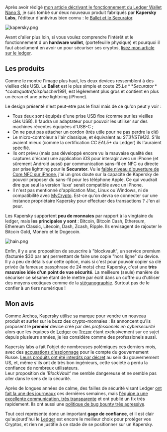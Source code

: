 Après avoir rédigé [mon article décrivant le fonctionnement du Ledger Wallet Nano S](https://steemit.com/crypto/@iero/ledger-wallet-comment-ca-marche), je suis tombé sur deux nouveaux produit fabriqués par **Kapersky Labs**, l'éditeur d'antivirus bien connu : le [Ballet et le Securator](https://wallet.kaspersky.com/).

![kapersky.png](https://steemitimages.com/DQmSvCAF78GPWU8NqQMaAPetVs2ayPR1XK7pG9jyuzPQMve/kapersky.png)

Avant d'aller plus loin, si vous voulez comprendre l'intérêt et le fonctionnement d'un **hardware wallet**, (portefeuille physique) et pourquoi il faut absolument en avoir un pour sécuriser ses cryptos, [lisez mon article sur le ledger](https://steemit.com/crypto/@iero/ledger-wallet-comment-ca-marche).

## Les produits

Comme le montre l'image plus haut, les deux devices ressemblent à des vieilles clés USB. Le **Ballet** est le plus simple et coute $25. Le **Securator** coute quatre fois plus cher ($99), est légèrement plus gros et contient en plus un écran et une prise lightning (iPhone).

Le design présenté n'est peut-etre pas le final mais de ce qu'on peut y voir :

* Tous deux sont équipés d'une prise USB fixe (comme sur les vieilles clés USB). Il faudra un adaptateur pour pouvoir les utiliser sur des machines récentes équipées d'USB-C ;
* On ne peut pas attacher un cordon (très utile pour ne pas perdre la clé)
* Le micro-controleur a l'air classique, et équivalent au *ST31/STM32*. S'ils avaient mieux (comme la certification *CC EAL5+* du Ledger) ils l'auraient spécifié.
* Ils ont prévu (mais pas développé encore vu la mauvaise qualité des captures d'écran) une application iOS pour interagir avec un iPhone (et sûrement Android aussi) par communication sans-fil en NFC ou directe par prise lightning pour le **Securator**. Vu le [faible niveau d'ouverture de Core NFC sur iPhone](https://www.igen.fr/iphone/2017/06/core-nfc-apple-ouvre-un-peu-la-nfc-de-liphone-100106), j'ai un gros doute sur la capacité de Kapersky de pouvoir proposer du sans-fil pour les téléphone Apple. Ce qui voudrait dire que seul la version 'luxe' serait compatible avec un iPhone.
* Il n'est pas mentionné d'application Mac, Linux ou Windows, ni de compatibilité avec [MyCrypto](https://www.mycrypto.com). Est-ce qu'on devra se connecter sur une instance propriétaire Kapersky pour effectuer des transactions ? J'en ai peur.

Les Kapersky supportent **peu de monnaies** par rapport à la vingtaine du ledger, mais **les principales y sont** : Bitcoin, Bitcoin Cash, Ethereum, Ethereum Classic, Litecoin, Dash, Zcash, Ripple. Ils envisagent de rajouter le Bitcoin Gold, Monero et le Dogecoin.

![hain.png](https://steemitimages.com/DQmY3zbC1uT8jPwtsBt4GAUDytauhbRtp5GV5NvTSMsZjZN/hain.png)

Enfin, il y a une proposition de souscrire à "blockvault", un service premium (facturée $30 par an) permettant de faire une copie "hors ligne" du device. Il y a peu de détails sur cette option, mais si c'est pour pouvoir copier sa clé privée (la fameuse passphrase de 24 mots) chez Kapersky, c'est une **très mauvaise idée d'un point de vue sécurité**. La meilleure (seule) manière de sécuriser ce sésame étant de le mettre par écrit dans un coffre ou d'utiliser des moyens exotiques comme de la [stéganographie](https://fr.wikipedia.org/wiki/St%C3%A9ganographie). Surtout pas de le confier à un tiers numérique !

## Mon avis

Comme [Archos](https://www.numerama.com/tech/331640-cryptomonnaies-archos-a-t-il-les-moyens-techniques-et-materiels-de-se-rever-en-ledger.html), Kapersky utilise sa marque pour vendre un nouveau produit et surfer sur le buzz des crypto-monnaies : Ils annoncent qu'ils proposent le **premier** device créé par des *professionels en cybersecurité* alors que les équipes de [Ledger](https://www.ledgerwallet.com/) ou [Trezor](https://trezor.io/) étant exclusivement sur ce sujet depuis plusieurs années, je les considère comme des professionels aussi.

Kapersky labs a fait l'objet de nombreuses polémiques ces derniers mois, avec des [accusations d'espionnage](http://www.lemonde.fr/pixels/article/2017/10/11/la-russie-accusee-d-avoir-utilise-l-antivirus-kaspersky-pour-espionner-la-nsa-americaine_5199375_4408996.html) pour le compte du gouvernement Russe. [Leurs produits ont été interdits par décret](https://www.reuters.com/article/us-usa-cyber-kaspersky/trump-signs-into-law-u-s-government-ban-on-kaspersky-lab-software-idUSKBN1E62V4) au sein du gouvernement US, et, même s'ils ont de très bon ingénieurs, cette société a perdu la confiance de nombreux utilisateurs.  
Leur proposition de *'BlockVault'* me semble dangereuse et ne semble pas aller dans le sens de la sécurité.

Après de longues années de calme, des failles de sécurité visant Ledger [ont fait la une des journeaux](https://cointelegraph.com/news/teenager-who-hacked-ledger-hardware-wallet-says-devices-still-vulnerable-devs-deny) ces dernières semaines, mais [l'équipe a une excellente communication, très transparente](https://www.ledger.fr/2018/03/20/firmware-1-4-deep-dive-security-fixes/) et ont publié un fix très rapidement. Ils ont aussi une [politique de bug bounty très agressive](https://www.ledger.fr/bounty-program/).

Tout ceci représente donc un important **gage de confiance**, et il est clair qu'aujourd'hui le [Ledger](https://www.ledgerwallet.com/r/0b93?path=/products/ledger-nano-s&tracker=STEEMIT) est encore le meilleur choix pour protéger vos Cryptos, et rien ne justifie à ce stade de se positionner sur un Kapersky.